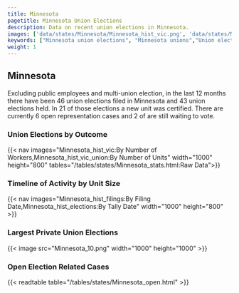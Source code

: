 ```yaml
---
title: Minnesota
pagetitle: Minnesota Union Elections
description: Data on recent union elections in Minnesota.
images: ['data/states/Minnesota/Minnesota_hist_vic.png', 'data/states/Minnesota/Minnesota_hist_size.png', 'data/states/Minnesota/Minnesota_10.png']
keywords: ["Minnesota union elections", "Minnesota unions","Union elections"]
weight: 1
---
```

##  Minnesota

Excluding public employees and multi-union election, in the last 12 months there have been 46 union elections filed in Minnesota and 43 union elections held. In 21 of those elections a new unit was certified. There are currently 6 open representation cases and 2 of are still waiting to vote.

### Union Elections by Outcome
{{< nav images="Minnesota_hist_vic:By Number of Workers,Minnesota_hist_vic_union:By Number of Units" width="1000" height="800" tables="/tables/states/Minnesota_stats.html:Raw Data">}}

### Timeline of Activity by Unit Size
{{< nav images="Minnesota_hist_filings:By Filing Date,Minnesota_hist_elections:By Tally Date" width="1000" height="800" >}}

### Largest Private Union Elections
{{< image src="Minnesota_10.png" width="1000" height="1000"  >}}

### Open Election Related Cases
{{< readtable table="/tables/states/Minnesota_open.html" >}}


